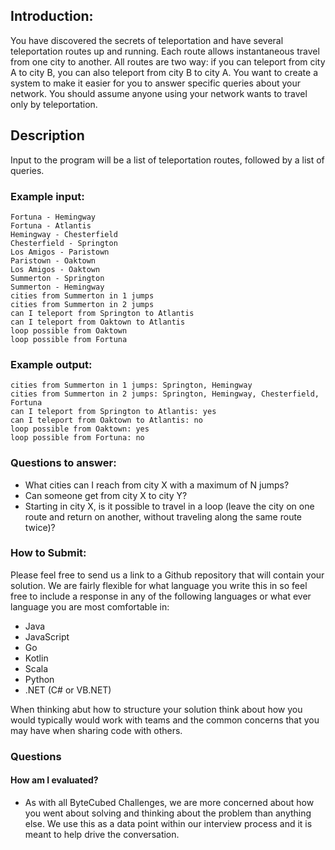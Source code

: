 

## Introduction:
You have discovered the secrets of teleportation and have several teleportation routes up and running. Each route allows instantaneous travel from one city to another. All routes are two way: if you can teleport from city A to city B, you can also teleport from city B to city A. You want to create a system to make it easier for you to answer specific queries about your network. You should assume anyone using your network wants to travel only by teleportation.

## Description
Input to the program will be a list of teleportation routes, followed by a list of queries.

### Example input:
```
Fortuna - Hemingway
Fortuna - Atlantis
Hemingway - Chesterfield
Chesterfield - Springton
Los Amigos - Paristown
Paristown - Oaktown
Los Amigos - Oaktown
Summerton - Springton
Summerton - Hemingway
cities from Summerton in 1 jumps
cities from Summerton in 2 jumps
can I teleport from Springton to Atlantis
can I teleport from Oaktown to Atlantis
loop possible from Oaktown
loop possible from Fortuna
```

### Example output:
```
cities from Summerton in 1 jumps: Springton, Hemingway
cities from Summerton in 2 jumps: Springton, Hemingway, Chesterfield, Fortuna
can I teleport from Springton to Atlantis: yes
can I teleport from Oaktown to Atlantis: no
loop possible from Oaktown: yes
loop possible from Fortuna: no
```
### Questions to answer:

* What cities can I reach from city X with a maximum of N jumps?
* Can someone get from city X to city Y?
* Starting in city X, is it possible to travel in a loop (leave the city on one route and return on another, without traveling along the same route twice)?

### How to Submit:

Please feel free to send us a link to a Github repository that will contain your solution. We are fairly flexible for what language you write this in so feel free to include a response in any of the following languages or what ever language you are most comfortable in:
* Java
* JavaScript
* Go
* Kotlin
* Scala
* Python
* .NET (C# or VB.NET)

When thinking abut how to structure your solution think about how you would typically would work with teams and the common concerns that you may have when sharing code with others.

### Questions

#### How am I evaluated?
* As with all ByteCubed Challenges, we are more concerned about how you went about solving and thinking about the problem than anything else.  We use this as a data point within our interview process and it is meant to help drive the conversation.
